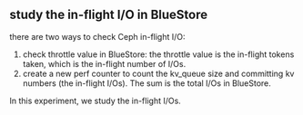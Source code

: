 ## study the in-flight I/O in BlueStore

there are two ways to check Ceph in-flight I/O:
1. check throttle value in BlueStore: the throttle value is the in-flight tokens taken, which is the in-flight number of I/Os.
2. create a new perf counter to count the kv\_queue size and committing kv numbers (the in-flight I/Os). The sum is the total I/Os in BlueStore. 

In this experiment, we study the in-flight I/Os.
